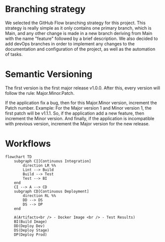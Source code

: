 # Branching strategy

We selected the GitHub Flow branching strategy for this project. This strategy is really simple as it only contains one primary branch, which is Main, and
any other change is made in a new branch deriving from Main with the name "feature" followed by a brief description. We also decided to add devOps branches
in order to implement any changes to the documentation and configuration of the project, as well as the automation of tasks.

# Semantic Versioning
The first version is the first major release v1.0.0. After this, every version will follow the rule: Major.Minor.Patch.

If the application fix a bug, then for this Major.Minor version, increment the Patch number. Example: For the Major version 1 and Minor version 1, the first patch will be v1.1.1. So, if the application add a new feature, then increment the Minor version. And finally, if the application is incompatible with previous version, increment the Major version for the new release.

# Workflows
```mermaid
flowchart TD
    subgraph CI[Continuous Integration]
        direction LR %%
        Lint --> Build
        Build --> Test
        Test --> BI
    end
    CI --> A --> CD
    subgraph CD[Continuous Deployment]
        direction RL %%
        DD --> DS
        DS --> DP
    end

    A(Artifacts<br /> - Docker Image <br /> - Test Results)
    BI(Build Image)
    DD(Deploy Dev)
    DS(Deploy Stage)
    DP(Deploy Prod)
```
